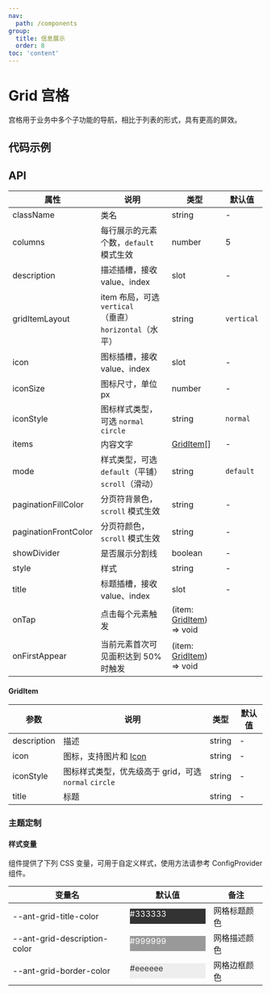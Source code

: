 ```yaml
---
nav:
  path: /components
group:
  title: 信息展示
  order: 8
toc: 'content'
---
```


# Grid 宫格

<!-- <code src="../../docs/components/compatibility.tsx" inline="true"></code> -->

宫格用于业务中多个子功能的导航，相比于列表的形式，具有更高的屏效。

## 代码示例

<code src='../../demo/pages/Grid/index'></code>

## API

| 属性                 | 说明                                                   | 类型                                  | 默认值     |
| -------------------- | ------------------------------------------------------ | ------------------------------------- | ---------- |
| className            | 类名                                                   | string                                | -          |
| columns              | 每行展示的元素个数，`default` 模式生效                 | number                                | 5          |
| description          | 描述插槽，接收 value、index                            | slot                                  | -          |
| gridItemLayout       | item 布局，可选 `vertical`（垂直）`horizontal`（水平） | string                                | `vertical` |
| icon                 | 图标插槽，接收 value、index                            | slot                                  | -          |
| iconSize             | 图标尺寸，单位 px                                      | number                                | -          |
| iconStyle            | 图标样式类型，可选 `normal` `circle`                   | string                                | `normal`   |
| items                | 内容文字                                               | [GridItem](#griditem)[]               | -          |
| mode                 | 样式类型，可选 `default`（平铺）`scroll`（滑动）       | string                                | `default`  |
| paginationFillColor  | 分页符背景色，`scroll` 模式生效                        | string                                | -          |
| paginationFrontColor | 分页符颜色，`scroll` 模式生效                          | string                                | -          |
| showDivider          | 是否展示分割线                                         | boolean                               | -          |
| style                | 样式                                                   | string                                | -          |
| title                | 标题插槽，接收 value、index                            | slot                                  | -          |
| onTap                | 点击每个元素触发                                       | (item: [GridItem](#griditem)) => void |            |
| onFirstAppear        | 当前元素首次可见面积达到 50% 时触发                    | (item: [GridItem](#griditem)) => void |            |

#### GridItem

| 参数        | 说明                                                  | 类型   | 默认值 |
| ----------- | ----------------------------------------------------- | ------ | ------ |
| description | 描述                                                  | string | -      |
| icon        | 图标，支持图片和 [Icon](./Icon)                       | string | -      |
| iconStyle   | 图标样式类型，优先级高于 grid，可选 `normal` `circle` | string | -      |
| title       | 标题                                                  | string | -      |

### 主题定制

#### 样式变量

组件提供了下列 CSS 变量，可用于自定义样式，使用方法请参考 ConfigProvider 组件。

| 变量名                       | 默认值                                                                                            | 备注         |
| ---------------------------- | ------------------------------------------------------------------------------------------------- | ------------ |
| --ant-grid-title-color       | <div style="width: 150px; height: 30px; background-color: #333333; color: #ffffff;">#333333</div> | 网格标题颜色 |
| --ant-grid-description-color | <div style="width: 150px; height: 30px; background-color: #999999; color: #ffffff;">#999999</div> | 网格描述颜色 |
| --ant-grid-border-color      | <div style="width: 150px; height: 30px; background-color: #eeeeee; color: #333333;">#eeeeee</div> | 网格边框颜色 |
